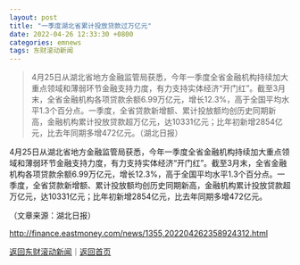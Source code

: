 ```yaml
---
layout: post
title: "一季度湖北省累计投放贷款过万亿元"
date: 2022-04-26 12:33:30 +0800
categories: emnews
tags: 东财滚动新闻
---
```

> 4月25日从湖北省地方金融监管局获悉，今年一季度全省金融机构持续加大重点领域和薄弱环节金融支持力度，有力支持实体经济“开门红”。截至3月末，全省金融机构各项贷款余额6.99万亿元，增长12.3%，高于全国平均水平1.3个百分点。一季度，全省贷款新增额、累计投放额均创历史同期新高，金融机构累计投放贷款超万亿元，达10331亿元；比年初新增2854亿元，比去年同期多增472亿元。（湖北日报）

<p>4月25日从湖北省地方金融监管局获悉，今年一季度全省金融机构持续加大重点领域和薄弱环节金融支持力度，有力支持实体经济“开门红”。截至3月末，全省金融机构各项贷款余额6.99万亿元，增长12.3%，高于全国平均水平1.3个百分点。一季度，全省贷款新增额、累计投放额均创历史同期新高，金融机构累计投放贷款超万亿元，达10331亿元；比年初新增2854亿元，比去年同期多增472亿元。</p><p class="em_media">（文章来源：湖北日报）</p>

<http://finance.eastmoney.com/news/1355,202204262358924312.html>

[返回东财滚动新闻](//finews.withounder.com/emnews/)｜[返回首页](//finews.withounder.com/)